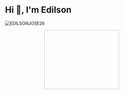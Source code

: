 <h1 align="left">Hi 👋, I'm Edilson</h1>
<p align="left"> <img src="https://komarev.com/ghpvc/?username=EDILSONJOSE26" alt="EDILSONJOSE26" /> </p>

<div align="center">  
  <img width="49%" height="195px"
![Anurag's GitHub stats](https://github-readme-stats.vercel.app/api?username=EDILSONJOSE26&show_icons=true&theme=radical)

